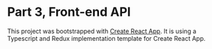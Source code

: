 # Part 3, Front-end API

This project was bootstrapped with [Create React App](https://github.com/facebook/create-react-app). It is using a Typescript and Redux implementation template for Create React App.
